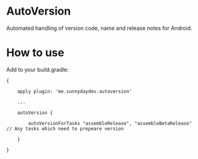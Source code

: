 # AutoVersion
Automated handling of version code, name and release notes for Android.

# How to use

Add to your build.gradle:

```
{

    apply plugin: 'me.sunnydaydev.autoversion'
    
    ...
    
    autoVersion {
        
        autoVersionForTasks "assembleRelease", "assembleBetaRelease" // Any tasks which need to prepeare version
        
    }
    
}
```
